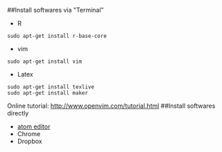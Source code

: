 ##Install softwares via "Terminal"
* R
```
sudo apt-get install r-base-core
```
* vim
```
sudo apt-get install vim
```
* Latex
```
sudo apt-get install texlive
sudo apt-get install maker
```
Online tutorial: http://www.openvim.com/tutorial.html
##Install softwares directly
* [atom editor](https://atom.io/)
* Chrome
* Dropbox

